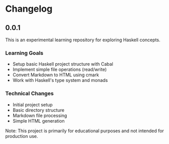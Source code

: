 # Changelog

## 0.0.1
This is an experimental learning repository for exploring Haskell concepts.

### Learning Goals
* Setup basic Haskell project structure with Cabal
* Implement simple file operations (read/write)
* Convert Markdown to HTML using cmark
* Work with Haskell's type system and monads

### Technical Changes
* Initial project setup
* Basic directory structure
* Markdown file processing
* Simple HTML generation

Note: This project is primarily for educational purposes and not intended for production use.

